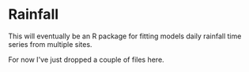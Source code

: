 Rainfall
======

This will eventually be an R package for fitting models daily rainfall time series from multiple sites.

For now I've just dropped a couple of files here.
